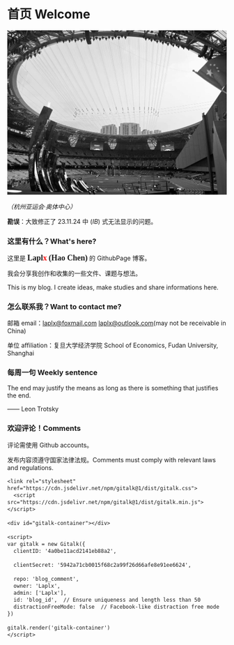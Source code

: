 # 首页 Welcome

![](./introg.jpg)

*（杭州亚运会·奥体中心）*

**勘误**：大致修正了 23.11.24 中 $(IB)$ 式无法显示的问题。

### 这里有什么？What's here?

这里是 <font face="Consolas" size=4><b>Lapl</b></font><font face="Consolas" size=4 color="red"><b>x</b></font> <font face="Consolas" size=4><b>(Hao Chen)</b></font> 的 GithubPage 博客。

我会分享我创作和收集的一些文件、课题与想法。

This is my blog. I create ideas, make studies and share informations here.

### 怎么联系我？Want to contact me?

邮箱 email：laplx@foxmail.com  laplx@outlook.com(may not be receivable in China)

单位 affiliation：复旦大学经济学院 School of Economics, Fudan University, Shanghai

### 每周一句  Weekly sentence

The end may justify the means as long as there is something that justifies the end.

—— Leon Trotsky

### 欢迎评论！Comments

评论需使用 Github accounts。

发布内容须遵守国家法律法规。Comments must comply with relevant laws and regulations.


```{div}
<link rel="stylesheet" href="https://cdn.jsdelivr.net/npm/gitalk@1/dist/gitalk.css">
  <script src="https://cdn.jsdelivr.net/npm/gitalk@1/dist/gitalk.min.js"></script>

<div id="gitalk-container"></div>

<script>
var gitalk = new Gitalk({
  clientID: '4a0be11acd2141eb88a2',

  clientSecret: '5942a71cb0015f68c2a99f26d66afe8e91ee6624',

  repo: 'blog_comment',
  owner: 'Laplx',
  admin: ['Laplx'],
  id: 'blog_id',  // Ensure uniqueness and length less than 50
  distractionFreeMode: false  // Facebook-like distraction free mode
})

gitalk.render('gitalk-container')
</script>
```


